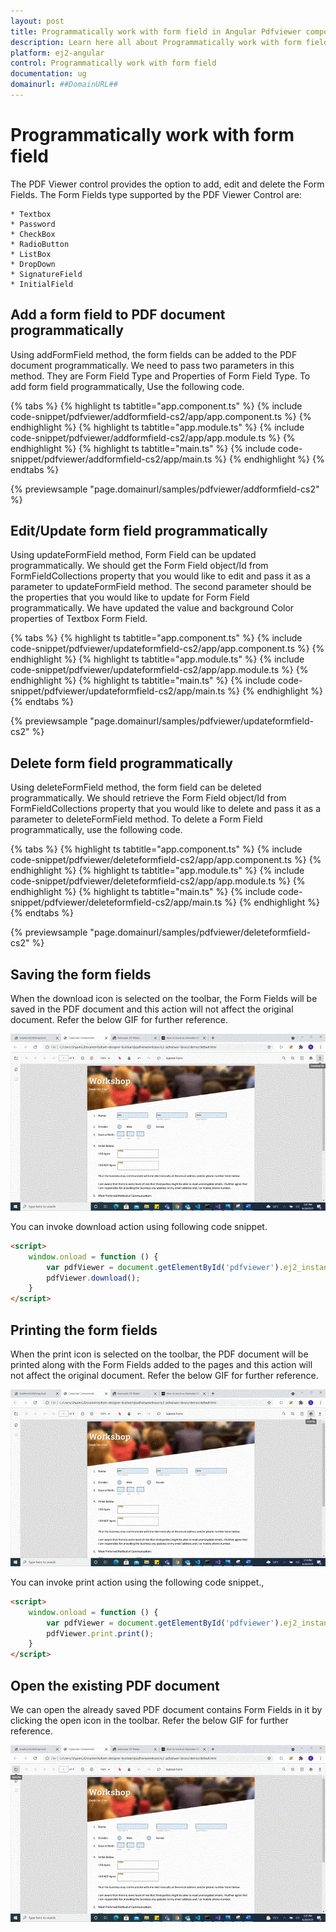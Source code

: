 ```yaml
---
layout: post
title: Programmatically work with form field in Angular Pdfviewer component | Syncfusion
description: Learn here all about Programmatically work with form field in Syncfusion Angular Pdfviewer component of Syncfusion Essential JS 2 and more.
platform: ej2-angular
control: Programmatically work with form field 
documentation: ug
domainurl: ##DomainURL##
---
```


# Programmatically work with form field

The PDF Viewer control provides the option to add, edit and delete the Form Fields. The Form Fields type supported by the PDF Viewer Control are:

    * Textbox
    * Password
    * CheckBox
    * RadioButton
    * ListBox
    * DropDown
    * SignatureField
    * InitialField

## Add a form field to PDF document programmatically

Using addFormField method, the form fields can be added to the PDF document programmatically. We need to pass two parameters in this method. They are Form Field Type and Properties of Form Field Type. To add form field programmatically, Use the following code.

{% tabs %}
{% highlight ts tabtitle="app.component.ts" %}
{% include code-snippet/pdfviewer/addformfield-cs2/app/app.component.ts %}
{% endhighlight %}
{% highlight ts tabtitle="app.module.ts" %}
{% include code-snippet/pdfviewer/addformfield-cs2/app/app.module.ts %}
{% endhighlight %}
{% highlight ts tabtitle="main.ts" %}
{% include code-snippet/pdfviewer/addformfield-cs2/app/main.ts %}
{% endhighlight %}
{% endtabs %}
  
{% previewsample "page.domainurl/samples/pdfviewer/addformfield-cs2" %}

## Edit/Update form field programmatically

Using updateFormField method, Form Field can be updated programmatically. We should get the Form Field object/Id from FormFieldCollections property that you would like to edit and pass it as a parameter to updateFormField method. The second parameter should be the properties that you would like to update for Form Field programmatically. We have updated the value and background Color properties of Textbox Form Field.

{% tabs %}
{% highlight ts tabtitle="app.component.ts" %}
{% include code-snippet/pdfviewer/updateformfield-cs2/app/app.component.ts %}
{% endhighlight %}
{% highlight ts tabtitle="app.module.ts" %}
{% include code-snippet/pdfviewer/updateformfield-cs2/app/app.module.ts %}
{% endhighlight %}
{% highlight ts tabtitle="main.ts" %}
{% include code-snippet/pdfviewer/updateformfield-cs2/app/main.ts %}
{% endhighlight %}
{% endtabs %}
  
{% previewsample "page.domainurl/samples/pdfviewer/updateformfield-cs2" %}

## Delete form field programmatically

Using deleteFormField method, the form field can be deleted programmatically. We should retrieve the Form Field object/Id from FormFieldCollections property that you would like to delete and pass it as a parameter to deleteFormField method. To delete a Form Field programmatically, use the following code.

{% tabs %}
{% highlight ts tabtitle="app.component.ts" %}
{% include code-snippet/pdfviewer/deleteformfield-cs2/app/app.component.ts %}
{% endhighlight %}
{% highlight ts tabtitle="app.module.ts" %}
{% include code-snippet/pdfviewer/deleteformfield-cs2/app/app.module.ts %}
{% endhighlight %}
{% highlight ts tabtitle="main.ts" %}
{% include code-snippet/pdfviewer/deleteformfield-cs2/app/main.ts %}
{% endhighlight %}
{% endtabs %}
  
{% previewsample "page.domainurl/samples/pdfviewer/deleteformfield-cs2" %}

## Saving the form fields

When the download icon is selected on the toolbar, the Form Fields will be saved in the PDF document and this action will not affect the original document. Refer the below GIF for further reference.

![Alt text](../../pdfviewer/images/saveformfield.gif)

You can invoke download action using following code snippet.

```html
<script>
    window.onload = function () {
        var pdfViewer = document.getElementById('pdfviewer').ej2_instances[0];
        pdfViewer.download();
    }
</script>

```

## Printing the form fields

When the print icon is selected on the toolbar, the PDF document will be printed along with the Form Fields added to the pages and this action will not affect the original document. Refer the below GIF for further reference.

![Alt text](../../pdfviewer/images/printformfield.gif)

You can invoke print action using the following code snippet.,

```html
<script>
    window.onload = function () {
        var pdfViewer = document.getElementById('pdfviewer').ej2_instances[0];
        pdfViewer.print.print();
    }
</script>

```

## Open the existing PDF document

We can open the already saved PDF document contains Form Fields in it by clicking the open icon in the toolbar. Refer the below GIF for further reference.

![Alt text](../../pdfviewer/images/openexistingpdf.gif)